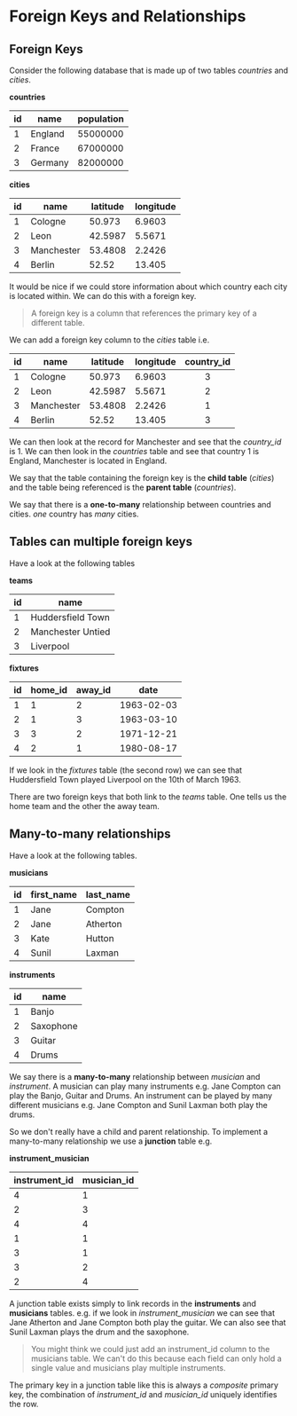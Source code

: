 # Foreign Keys and Relationships

## Foreign Keys
Consider the following database that is made up of two tables *countries* and *cities*.

**countries**

| id | name    | population |
|----|---------|------------|
| 1  | England | 55000000   |
| 2  | France  | 67000000   |
| 3  | Germany | 82000000   |


**cities**

| id | name       | latitude |longitude|
|----|------------|----------|---------|
| 1  | Cologne    | 50.973   |6.9603   |
| 2  | Leon       | 42.5987  |5.5671   |
| 3  | Manchester | 53.4808  |2.2426   |
| 4  | Berlin     | 52.52    |13.405   |


It would be nice if we could store information about which country each city is located within. We can do this with a foreign key.

> A foreign key is a column that references the primary key of a different table.

We can add a foreign key column to the *cities* table i.e.

| id | name       | latitude |longitude|country_id|
|----|------------|----------|---------|:--------:|
| 1  | Cologne    | 50.973   |6.9603   |3         |
| 2  | Leon       | 42.5987  |5.5671   |2         |
| 3  | Manchester | 53.4808  |2.2426   |1         |
| 4  | Berlin     | 52.52    |13.405   |3         |

We can then look at the record for Manchester and see that the *country_id* is 1. We can then look in the *countries* table and see that country 1 is England, Manchester is located in England.

We say that the table containing the foreign key is the **child table** (*cities*) and the table being referenced is the **parent table** (*countries*).

We say that there is a **one-to-many** relationship between countries and cities. *one* country has *many* cities.

## Tables can multiple foreign keys
Have a look at the following tables

**teams**

| id | name              |
|----|-------------------|
| 1  | Huddersfield Town |
| 2  | Manchester Untied |
| 3  | Liverpool         |

**fixtures**

| id | home_id | away_id |date      |
|----|---------|---------|----------|
| 1  | 1       | 2       |1963-02-03|
| 2  | 1       | 3       |1963-03-10|
| 3  | 3       | 2       |1971-12-21|
| 4  | 2       | 1       |1980-08-17|

If we look in the *fixtures* table (the second row) we can see that Huddersfield Town played Liverpool on the 10th of March 1963.

There are two foreign keys that both link to the *teams* table. One tells us the home team and the other the away team.

## Many-to-many relationships
Have a look at the following tables.

**musicians**

| id | first_name | last_name |
|----|------------|-----------|
| 1  | Jane       | Compton   |
| 2  | Jane       | Atherton  |
| 3  | Kate       | Hutton    |
| 4  | Sunil      | Laxman    |

**instruments**

| id | name      |
|----|-----------|
| 1  | Banjo     |
| 2  | Saxophone |
| 3  | Guitar    |
| 4  | Drums     |


We say there is a **many-to-many** relationship between *musician* and *instrument*. A musician can play many instruments e.g. Jane Compton can play the Banjo, Guitar and Drums. An instrument can be played by many different musicians e.g. Jane Compton and Sunil Laxman both play the drums.

So we don't really have a child and parent relationship. To implement a many-to-many relationship we use a **junction** table e.g.

**instrument_musician**

| instrument_id  | musician_id |
|----------------|-------------|
| 4              | 1           |
| 2              | 3           |
| 4              | 4           |
| 1              | 1           |
| 3              | 1           |
| 3              | 2           |
| 2              | 4           |

 A junction table exists simply to link records in the **instruments** and **musicians** tables. e.g. if we look in *instrument_musician* we can see that Jane Atherton and Jane Compton both play the guitar. We can also see that Sunil Laxman plays the drum and the saxophone.

> You might think we could just add an instrument_id column to the musicians table. We can't do this because each field can only hold a single value and musicians play multiple instruments.

The primary key in a junction table like this is always a *composite* primary key, the combination of *instrument_id* and *musician_id* uniquely identifies the row.
